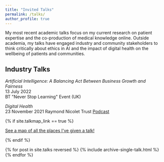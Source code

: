 ```yaml
---
title: "Invited Talks"
permalink: /talks/
author_profile: true
---
```


My most recent academic talks focus on my current research on patient expertise and the co-production of medical knowledge online. Outside academia, my talks have engaged industry and community stakeholders to think critically about ethics in AI and the impact of digital health on the wellbeing of patients and communities.  

## Industry Talks  

*Artificial Intelligence: A Balancing Act Between Business Growth and Fairness*  
13 July 2022  
BT "Never Stop Learning" Event (UK)  

*Digital Health*  
23 November 2021
Raymond Nicolet Trust [Podcast](https://www.youtube.com/watch?v=bTqXZvDHd3A)  





{% if site.talkmap_link == true %}

<p style="text-decoration:underline;"><a href="/talkmap.html">See a map of all the places I've given a talk!</a></p>

{% endif %}

{% for post in site.talks reversed %}
  {% include archive-single-talk.html %}
{% endfor %}
